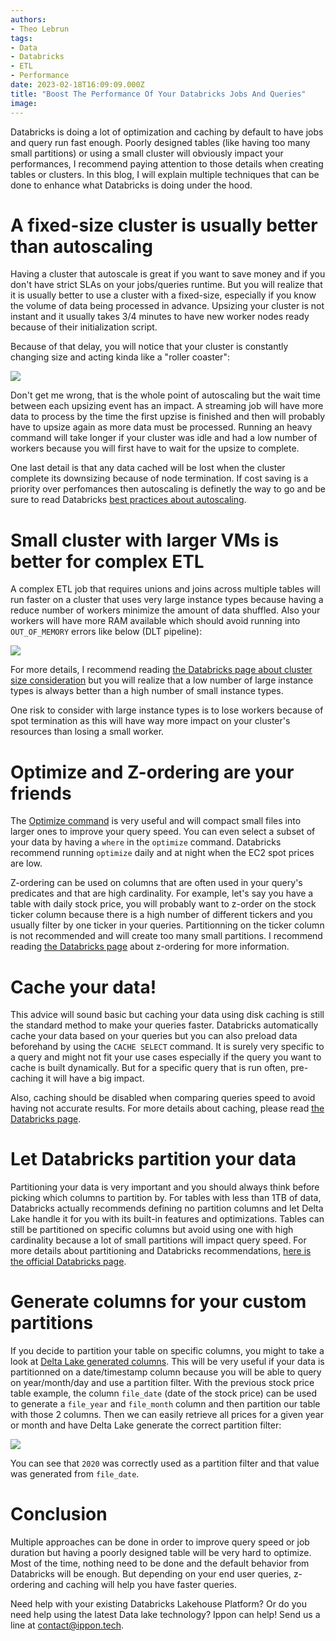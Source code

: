 ```yaml
---
authors:
- Theo Lebrun
tags:
- Data
- Databricks
- ETL
- Performance
date: 2023-02-18T16:09:09.000Z
title: "Boost The Performance Of Your Databricks Jobs And Queries"
image: 
---
```


Databricks is doing a lot of optimization and caching by default to have jobs and query run fast enough. Poorly designed tables (like having too many small partitions) or using a small cluster will obviously impact your performances, I recommend paying attention to those details when creating tables or clusters. In this blog, I will explain multiple techniques that can be done to enhance what Databricks is doing under the hood.

# A fixed-size cluster is usually better than autoscaling

Having a cluster that autoscale is great if you want to save money and if you don't have strict SLAs on your jobs/queries runtime. But you will realize that it is usually better to use a cluster with a fixed-size, especially if you know the volume of data being processed in advance. Upsizing your cluster is not instant and it usually takes 3/4 minutes to have new worker nodes ready because of their initialization script.

Because of that delay, you will notice that your cluster is constantly changing size and acting kinda like a "roller coaster":

![](https://raw.githubusercontent.com/Falydoor/blog-usa/blog-boost-performance-databricks/images/2023/02/databricks-autoscaling.png)

Don't get me wrong, that is the whole point of autoscaling but the wait time between each upsizing event has an impact. A streaming job will have more data to process by the time the first upzise is finished and then will probably have to upsize again as more data must be processed. Running an heavy command will take longer if your cluster was idle and had a low number of workers because you will first have to wait for the upsize to complete.

One last detail is that any data cached will be lost when the cluster complete its downsizing because of node termination. If cost saving is a priority over perfomances then autoscaling is definetly the way to go and be sure to read Databricks [best practices about autoscaling](https://docs.databricks.com/clusters/cluster-config-best-practices.html#autoscaling).

# Small cluster with larger VMs is better for complex ETL

A complex ETL job that requires unions and joins across multiple tables will run faster on a cluster that uses very large instance types because having a reduce number of workers minimize the amount of data shuffled. Also your workers will have more RAM available which should avoid running into `OUT_OF_MEMORY` errors like below (DLT pipeline):

![](https://raw.githubusercontent.com/Falydoor/blog-usa/blog-boost-performance-databricks/images/2023/02/databricks-out-of-memory.png)

For more details, I recommend reading [the Databricks page about cluster size consideration](https://docs.databricks.com/clusters/cluster-config-best-practices.html#cluster-sizing-considerations) but you will realize that a low number of large instance types is always better than a high number of small instance types.

One risk to consider with large instance types is to lose workers because of spot termination as this will have way more impact on your cluster's resources than losing a small worker.

# Optimize and Z-ordering are your friends

The [Optimize command](https://docs.databricks.com/delta/optimize.html) is very useful and will compact small files into larger ones to improve your query speed. You can even select a subset of your data by having a `where` in the `optimize` command. Databricks recommend running `optimize` daily and at night when the EC2 spot prices are low.

Z-ordering can be used on columns that are often used in your query's predicates and that are high cardinality. For example, let's say you have a table with daily stock price, you will probably want to z-order on the stock ticker column because there is a high number of different tickers and you usually filter by one ticker in your queries. Partitionning on the ticker column is not recommended and will create too many small partitions. I recommend reading [the Databricks page](https://docs.databricks.com/delta/data-skipping.html#what-is-z-ordering) about z-ordering for more information.

# Cache your data!

This advice will sound basic but caching your data using disk caching is still the standard method to make your queries faster. Databricks automatically cache your data based on your queries but you can also preload data beforehand by using the `CACHE SELECT` command. It is surely very specific to a query and might not fit your use cases especially if the query you want to cache is built dynamically. But for a specific query that is run often, pre-caching it will have a big impact.

Also, caching should be disabled when comparing queries speed to avoid having not accurate results. For more details about caching, please read [the Databricks page](https://docs.databricks.com/optimizations/disk-cache.html).

# Let Databricks partition your data

Partitioning your data is very important and you should always think before picking which columns to partition by. For tables with less than 1TB of data, Databricks actually recommends defining no partition columns and let Delta Lake handle it for you with its built-in features and optimizations. Tables can still be partitioned on specific columns but avoid using one with high cardinality because a lot of small partitions will impact query speed. For more details about partitioning and Databricks recommendations, [here is the official Databricks page](https://docs.databricks.com/tables/partitions.html).

# Generate columns for your custom partitions

If you decide to partition your table on specific columns, you might to take a look at [Delta Lake generated columns](https://docs.databricks.com/delta/generated-columns.html). This will be very useful if your data is partitionned on a date/timestamp column because you will be able to query on year/month/day and use a partition filter. With the previous stock price table example, the column `file_date` (date of the stock price) can be used to generate a `file_year` and `file_month` column and then partition our table with those 2 columns. Then we can easily retrieve all prices for a given year or month and have Delta Lake generate the correct partition filter:

![](https://raw.githubusercontent.com/Falydoor/blog-usa/blog-boost-performance-databricks/images/2023/02/databricks-generated-columns.png)

You can see that `2020` was correctly used as a partition filter and that value was generated from `file_date`.

# Conclusion

Multiple approaches can be done in order to improve query speed or job duration but having a poorly designed table will be very hard to optimize. Most of the time, nothing need to be done and the default behavior from Databricks will be enough. But depending on your end user queries, z-ordering and caching will help you have faster queries.

Need help with your existing Databricks Lakehouse Platform? Or do you need help using the latest Data lake technology? Ippon can help! Send us a line at [contact@ippon.tech](mailto:contact@ippon.tech).
